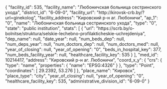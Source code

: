 {
    "facility_id": 535,
    "facility_name": "Любоничская больница сестринского ухода",
    "district_id": "6-09-0",
    "facility_url": "http:\/\/kirovsk-crb.by\/?url=ginekolog",
    "facility_address": "Кировский р-н аг. Любоничи",
    "ap_1": "0",
    "name": "Любоничская больница сестринского ухода",
    "type": "0",
    "state": "public institution",
    "stats": [
        {
            "url": "https:\/\/scrb.by\/o-bolnitse\/struktura\/selskie-lechebno-profilakticheskie-uchrejdeniya",
            "dep_name": null,
            "date_year": null,
            "num_beds_dep": null,
            "num_deps_year": null,
            "num_doctors_dep": null,
            "num_doctors_med": null,
            "year_of_closing": null,
            "year_of_opening": "0",
            "beds_in_hospital_key": 377,
            "num_beds_facility_year": null,
            "healthcare_facility_key": 535
        }
    ],
    "med_id": 10214417,
    "address": "Кировский р-н аг. Любоничи",
    "coord_x_y": {
        "crs": {
            "type": "name",
            "properties": {
                "name": "EPSG:4326"
            }
        },
        "type": "Point",
        "coordinates": [
            29.2392,
            53.276
        ]
    },
    "place_name": "Кировск",
    "place_type": "city",
    "year_of_closing": null,
    "year_of_opening": "0",
    "healthcare_facility_key": 535,
    "administrative_division_id": "6-09-0"
}